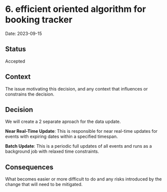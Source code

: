 # 6. efficient oriented algorithm for booking tracker

Date: 2023-09-15

## Status

Accepted

## Context

The issue motivating this decision, and any context that influences or constrains the decision.

## Decision

We will create a 2 separate aproach for the data update.


**Near Real-Time Update**: This is responsible for near real-time updates for events with expiring dates within a specified timespan.

**Batch Update**: This is a periodic full updates of all events and runs as a background job with relaxed time constraints.

## Consequences

What becomes easier or more difficult to do and any risks introduced by the change that will need to be mitigated.
